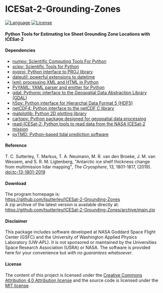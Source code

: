 ICESat-2-Grounding-Zones
========================

[![Language](https://img.shields.io/badge/python-v3.7-green.svg)](https://www.python.org/)
[![License](https://img.shields.io/badge/license-MIT-green.svg)](https://github.com/tsutterley/ICESat-2-Grounding-Zones/blob/main/LICENSE)

#### Python Tools for Estimating Ice Sheet Grounding Zone Locations with ICESat-2

#### Dependencies
 - [numpy: Scientific Computing Tools For Python](https://www.numpy.org)
 - [scipy: Scientific Tools for Python](https://www.scipy.org/)
 - [pyproj: Python interface to PROJ library](https://pypi.org/project/pyproj/)
 - [dateutil: powerful extensions to datetime](https://dateutil.readthedocs.io/en/stable/)
 - [lxml: processing XML and HTML in Python](https://pypi.python.org/pypi/lxml)
 - [PyYAML: YAML parser and emitter for Python](https://github.com/yaml/pyyaml)
 - [gdal: Pythonic interface to the Geospatial Data Abstraction Library (GDAL)](https://pypi.python.org/pypi/GDAL)
 - [h5py: Python interface for Hierarchal Data Format 5 (HDF5)](https://www.h5py.org/)
 - [netCDF4: Python interface to the netCDF C library](https://unidata.github.io/netcdf4-python/)
 - [matplotlib: Python 2D plotting library](https://matplotlib.org/)
 - [cartopy: Python package designed for geospatial data processing](https://scitools.org.uk/cartopy/docs/latest/)
 - [read-ICESat-2: Python tools to read data from the NASA ICESat-2 mission](https://github.com/tsutterley/read-ICESat-2/)
 - [pyTMD: Python-based tidal prediction software](https://github.com/tsutterley/pyTMD/)

#### Reference
T. C. Sutterley, T. Markus, T. A. Neumann, M. R. van den Broeke, J. M. van Wessem, and S. R. M. Ligtenberg,
"Antarctic ice shelf thickness change from multimission lidar mapping", *The Cryosphere*,
13, 1801-1817, (2019). [doi:tc-13-1801-2019](https://doi.org/10.5194/tc-13-1801-2019)

#### Download
The program homepage is:  
https://github.com/tsutterley/ICESat-2-Grounding-Zones  
A zip archive of the latest version is available directly at:  
https://github.com/tsutterley/ICESat-2-Grounding-Zones/archive/main.zip  

#### Disclaimer
This package includes software developed at NASA Goddard Space Flight Center (GSFC) and the University of Washington Applied Physics Laboratory (UW-APL).
It is not sponsored or maintained by the Universities Space Research Association (USRA) or NASA.
The software is provided here for your convenience but _with no guarantees whatsoever_.

#### License
The content of this project is licensed under the [Creative Commons Attribution 4.0 Attribution license](https://creativecommons.org/licenses/by/4.0/) and the source code is licensed under the [MIT license](LICENSE).
